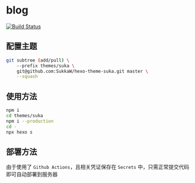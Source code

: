 # blog

[![Build Status](https://github.com/ryuuinc/blog/workflows/Build/badge.svg)](https://github.com/ryuuinc/blog/actions)

## 配置主题

```Bash
git subtree (add/pull) \
    --prefix themes/suka \
    git@github.com:SukkaW/hexo-theme-suka.git master \
    --squash
```

## 使用方法

```Bash
npm i
cd themes/suka
npm i --production
cd -
npx hexo s
```

## 部署方法

由于使用了 `Github Actions`，且相关凭证保存在 `Secrets` 中，只需正常提交代码即可自动部署到服务器
